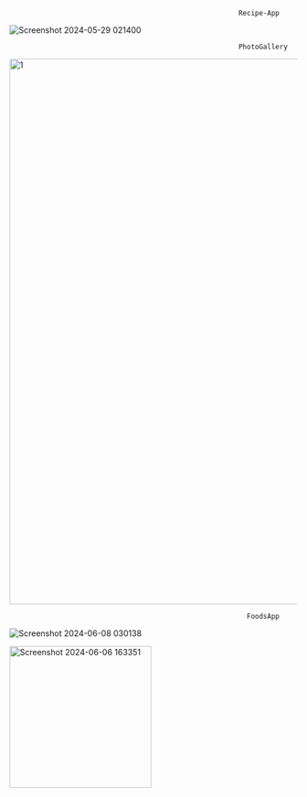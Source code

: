                                                             Recipe-App
![Screenshot 2024-05-29 021400](https://github.com/infernotlc/Database-Examples/assets/70065773/c7c313ea-0a68-4b90-8d73-bcb04c3ff52b)

                                                            PhotoGallery
<img width="955" alt="1" src="https://github.com/infernotlc/Database-Examples/assets/70065773/be32018a-c6af-4363-9d8d-e1b44fe01fca">

                                                              FoodsApp
![Screenshot 2024-06-08 030138](https://github.com/infernotlc/Database-Examples/assets/70065773/91382b65-7082-49e0-ad56-548784b69f42)

<img width="248" alt="Screenshot 2024-06-06 163351" src="https://github.com/infernotlc/Database-Examples/assets/70065773/ff1e91c3-1f59-4745-8895-8e8ffe457ada">
